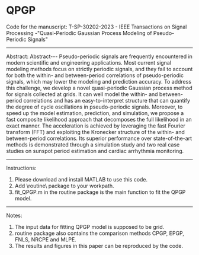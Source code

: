 # QPGP
Code for the manuscript: T-SP-30202-2023 - IEEE Transactions on Signal Processing -"Quasi-Periodic Gaussian Process Modeling of Pseudo-Periodic Signals"

------------------------------------------------------------------

Abstract: 
Abstract--- Pseudo-periodic signals are frequently encountered in modern scientific and engineering applications. Most current signal modeling methods focus on strictly periodic signals, and they fail to account for both the within- and between-period correlations of pseudo-periodic signals, which may lower the modeling and prediction accuracy. To address this challenge, we develop a novel quasi-periodic Gaussian process method for signals collected at grids. It can well model the within- and between-period correlations and has an easy-to-interpret structure that can quantify the degree of cycle oscillations in pseudo-periodic signals. Moreover, to speed up the model estimation, prediction, and simulation, we propose a fast composite likelihood approach that decomposes the full likelihood in an exact manner. The acceleration is achieved by leveraging the fast Fourier transform (FFT) and exploiting the Kronecker structure of the within- and between-period correlations. Its superior performance over state-of-the-art methods is demonstrated through a simulation study and two real case studies on sunspot period estimation and cardiac arrhythmia monitoring.

------------------------------------------------------------------

Instructions:
1. Please download and install MATLAB to use this code.
2. Add \routine\ package to your workpath.
3. fit_QPGP.m in the routine package is the main function to fit the QPGP model.

------------------------------------------------------------------

Notes:
1. The input data for fitting QPGP model is supposed to be grid.
2. routine package also contains the comparison methods CPGP, EPGP, FNLS, NRCPE and MLPE.
3. The results and figures in this paper can be reproduced by the code.




